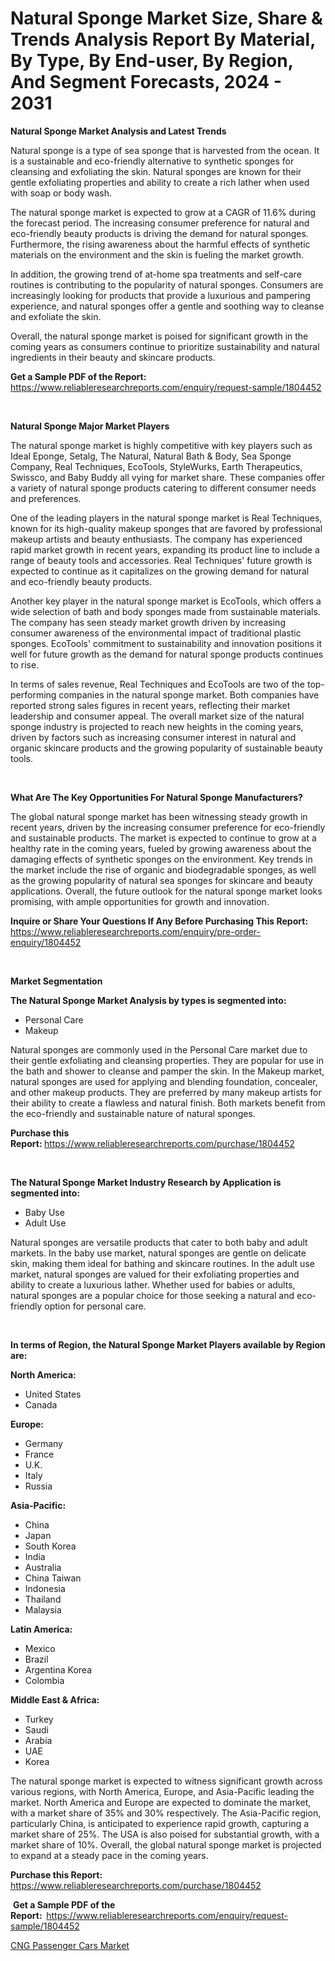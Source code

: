 <p><h1>Natural Sponge Market Size, Share & Trends Analysis Report By Material, By Type, By End-user, By Region, And Segment Forecasts, 2024 - 2031</h1></p><p><strong>Natural Sponge Market Analysis and Latest Trends</strong></p>
<p><p>Natural sponge is a type of sea sponge that is harvested from the ocean. It is a sustainable and eco-friendly alternative to synthetic sponges for cleansing and exfoliating the skin. Natural sponges are known for their gentle exfoliating properties and ability to create a rich lather when used with soap or body wash.</p><p>The natural sponge market is expected to grow at a CAGR of 11.6% during the forecast period. The increasing consumer preference for natural and eco-friendly beauty products is driving the demand for natural sponges. Furthermore, the rising awareness about the harmful effects of synthetic materials on the environment and the skin is fueling the market growth.</p><p>In addition, the growing trend of at-home spa treatments and self-care routines is contributing to the popularity of natural sponges. Consumers are increasingly looking for products that provide a luxurious and pampering experience, and natural sponges offer a gentle and soothing way to cleanse and exfoliate the skin.</p><p>Overall, the natural sponge market is poised for significant growth in the coming years as consumers continue to prioritize sustainability and natural ingredients in their beauty and skincare products.</p></p>
<p><strong>Get a Sample PDF of the Report:&nbsp;</strong> <a href="https://www.reliableresearchreports.com/enquiry/request-sample/1804452">https://www.reliableresearchreports.com/enquiry/request-sample/1804452</a></p>
<p>&nbsp;</p>
<p><strong>Natural Sponge Major Market Players</strong></p>
<p><p>The natural sponge market is highly competitive with key players such as Ideal Eponge, Setalg, The Natural, Natural Bath & Body, Sea Sponge Company, Real Techniques, EcoTools, StyleWurks, Earth Therapeutics, Swissco, and Baby Buddy all vying for market share. These companies offer a variety of natural sponge products catering to different consumer needs and preferences.</p><p>One of the leading players in the natural sponge market is Real Techniques, known for its high-quality makeup sponges that are favored by professional makeup artists and beauty enthusiasts. The company has experienced rapid market growth in recent years, expanding its product line to include a range of beauty tools and accessories. Real Techniques' future growth is expected to continue as it capitalizes on the growing demand for natural and eco-friendly beauty products.</p><p>Another key player in the natural sponge market is EcoTools, which offers a wide selection of bath and body sponges made from sustainable materials. The company has seen steady market growth driven by increasing consumer awareness of the environmental impact of traditional plastic sponges. EcoTools' commitment to sustainability and innovation positions it well for future growth as the demand for natural sponge products continues to rise.</p><p>In terms of sales revenue, Real Techniques and EcoTools are two of the top-performing companies in the natural sponge market. Both companies have reported strong sales figures in recent years, reflecting their market leadership and consumer appeal. The overall market size of the natural sponge industry is projected to reach new heights in the coming years, driven by factors such as increasing consumer interest in natural and organic skincare products and the growing popularity of sustainable beauty tools.</p></p>
<p>&nbsp;</p>
<p><strong>What Are The Key Opportunities For Natural Sponge Manufacturers?</strong></p>
<p><p>The global natural sponge market has been witnessing steady growth in recent years, driven by the increasing consumer preference for eco-friendly and sustainable products. The market is expected to continue to grow at a healthy rate in the coming years, fueled by growing awareness about the damaging effects of synthetic sponges on the environment. Key trends in the market include the rise of organic and biodegradable sponges, as well as the growing popularity of natural sea sponges for skincare and beauty applications. Overall, the future outlook for the natural sponge market looks promising, with ample opportunities for growth and innovation.</p></p>
<p><strong>Inquire or Share Your Questions If Any Before Purchasing This Report:</strong> <a href="https://www.reliableresearchreports.com/enquiry/pre-order-enquiry/1804452">https://www.reliableresearchreports.com/enquiry/pre-order-enquiry/1804452</a></p>
<p>&nbsp;</p>
<p><strong>Market Segmentation</strong></p>
<p><strong>The Natural Sponge Market Analysis by types is segmented into:</strong></p>
<p><ul><li>Personal Care</li><li>Makeup</li></ul></p>
<p><p>Natural sponges are commonly used in the Personal Care market due to their gentle exfoliating and cleansing properties. They are popular for use in the bath and shower to cleanse and pamper the skin. In the Makeup market, natural sponges are used for applying and blending foundation, concealer, and other makeup products. They are preferred by many makeup artists for their ability to create a flawless and natural finish. Both markets benefit from the eco-friendly and sustainable nature of natural sponges.</p></p>
<p><strong>Purchase this Report:&nbsp;</strong><a href="https://www.reliableresearchreports.com/purchase/1804452">https://www.reliableresearchreports.com/purchase/1804452</a></p>
<p>&nbsp;</p>
<p><strong>The Natural Sponge Market Industry Research by Application is segmented into:</strong></p>
<p><ul><li>Baby Use</li><li>Adult Use</li></ul></p>
<p><p>Natural sponges are versatile products that cater to both baby and adult markets. In the baby use market, natural sponges are gentle on delicate skin, making them ideal for bathing and skincare routines. In the adult use market, natural sponges are valued for their exfoliating properties and ability to create a luxurious lather. Whether used for babies or adults, natural sponges are a popular choice for those seeking a natural and eco-friendly option for personal care.</p></p>
<p>&nbsp;</p>
<p><strong>In terms of Region, the Natural Sponge Market Players available by Region are:</strong></p>
<p>
    <p> <strong> North America: </strong>
        <ul>
            <li>United States</li>
            <li>Canada</li>
        </ul>
        </p> 
    <p> <strong> Europe: </strong>
        <ul>
            <li>Germany</li>
            <li>France</li>
            <li>U.K.</li>
            <li>Italy</li>
            <li>Russia</li>
        </ul>
        </p> 
    <p> <strong> Asia-Pacific: </strong>
        <ul>
            <li>China</li>
            <li>Japan</li>
            <li>South Korea</li>
            <li>India</li>
            <li>Australia</li>
            <li>China Taiwan</li>
            <li>Indonesia</li>
            <li>Thailand</li>
            <li>Malaysia</li>
        </ul>
        </p> 
    <p> <strong> Latin America: </strong>
        <ul>
            <li>Mexico</li>
            <li>Brazil</li>
            <li>Argentina Korea</li>
            <li>Colombia</li>
        </ul>
        </p> 
    <p> <strong> Middle East & Africa: </strong>
        <ul>
            <li>Turkey</li>
            <li>Saudi</li>
            <li>Arabia</li>
            <li>UAE</li>
            <li>Korea</li>
        </ul>
    </p>
    </p>
<p><p>The natural sponge market is expected to witness significant growth across various regions, with North America, Europe, and Asia-Pacific leading the market. North America and Europe are expected to dominate the market, with a market share of 35% and 30% respectively. The Asia-Pacific region, particularly China, is anticipated to experience rapid growth, capturing a market share of 25%. The USA is also poised for substantial growth, with a market share of 10%. Overall, the global natural sponge market is projected to expand at a steady pace in the coming years.</p></p>
<p><strong>Purchase this Report: </strong><a href="https://www.reliableresearchreports.com/purchase/1804452">https://www.reliableresearchreports.com/purchase/1804452</a></p>
<p>&nbsp;<strong>Get a Sample PDF of the Report:&nbsp;&nbsp;</strong><a href="https://www.reliableresearchreports.com/enquiry/request-sample/1804452">https://www.reliableresearchreports.com/enquiry/request-sample/1804452</a></p>
<p><strong></strong></p>
<p><p><a href="https://carnation-joke-41f.notion.site/Decoding-the-CNG-Passenger-Cars-Market-A-Deep-Dive-into-the-Latest-Market-Trends-Market-Segmentati-41f075179de44bea86d59a17d17c50de">CNG Passenger Cars Market</a></p></p>
